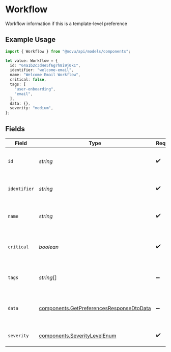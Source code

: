 # Workflow

Workflow information if this is a template-level preference

## Example Usage

```typescript
import { Workflow } from "@novu/api/models/components";

let value: Workflow = {
  id: "64a1b2c3d4e5f6g7h8i9j0k1",
  identifier: "welcome-email",
  name: "Welcome Email Workflow",
  critical: false,
  tags: [
    "user-onboarding",
    "email",
  ],
  data: {},
  severity: "medium",
};
```

## Fields

| Field                                                                                                | Type                                                                                                 | Required                                                                                             | Description                                                                                          | Example                                                                                              |
| ---------------------------------------------------------------------------------------------------- | ---------------------------------------------------------------------------------------------------- | ---------------------------------------------------------------------------------------------------- | ---------------------------------------------------------------------------------------------------- | ---------------------------------------------------------------------------------------------------- |
| `id`                                                                                                 | *string*                                                                                             | :heavy_check_mark:                                                                                   | Unique identifier of the workflow                                                                    | 64a1b2c3d4e5f6g7h8i9j0k1                                                                             |
| `identifier`                                                                                         | *string*                                                                                             | :heavy_check_mark:                                                                                   | Workflow identifier used for triggering                                                              | welcome-email                                                                                        |
| `name`                                                                                               | *string*                                                                                             | :heavy_check_mark:                                                                                   | Human-readable name of the workflow                                                                  | Welcome Email Workflow                                                                               |
| `critical`                                                                                           | *boolean*                                                                                            | :heavy_check_mark:                                                                                   | Whether this workflow is marked as critical                                                          | false                                                                                                |
| `tags`                                                                                               | *string*[]                                                                                           | :heavy_minus_sign:                                                                                   | Tags associated with the workflow                                                                    | [<br/>"user-onboarding",<br/>"email"<br/>]                                                           |
| `data`                                                                                               | [components.GetPreferencesResponseDtoData](../../models/components/getpreferencesresponsedtodata.md) | :heavy_minus_sign:                                                                                   | Custom data associated with the workflow                                                             | {<br/>"category": "onboarding",<br/>"priority": "high"<br/>}                                         |
| `severity`                                                                                           | [components.SeverityLevelEnum](../../models/components/severitylevelenum.md)                         | :heavy_check_mark:                                                                                   | Severity level of the workflow                                                                       |                                                                                                      |